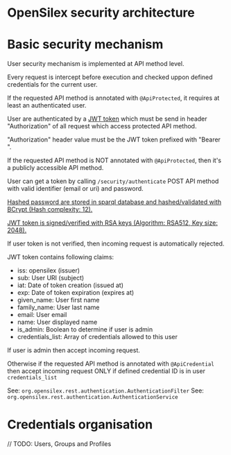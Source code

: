 OpenSilex security architecture
================================

# Basic security mechanism

User security mechanism is implemented at API method level.

Every request is intercept before execution and checked uppon defined credentials for the current user.

If the requested API method is annotated with `@ApiProtected`, it requires at least an authenticated user.

User are authenticated by a [JWT token](https://jwt.io/) which must be send in header "Authorization" of all request which access protected API method.

"Authorization" header value must be the JWT token prefixed with "Bearer ".

If the requested API method is NOT annotated with `@ApiProtected`, then it's a publicly accessible API method.

User can get a token by calling `/security/authenticate` POST API method with valid identifier (email or uri) and password.

[Hashed password are stored in sparql database and hashed/validated with BCrypt (Hash complexity: 12).](https://github.com/patrickfav/bcrypt)

[JWT token is signed/verified with RSA keys (Algorithm: RSA512, Key size: 2048).](https://github.com/auth0/java-jwt)

If user token is not verified, then incoming request is automatically rejected.

JWT token contains following claims:
- iss: opensilex (issuer)
- sub: User URI (subject)
- iat: Date of token creation (issued at)
- exp: Date of token expiration (expires at)
- given_name: User first name
- family_name: User last name
- email: User email
- name: User displayed name
- is_admin: Boolean to determine if user is admin
- credentials_list: Array of credentials allowed to this user

If user is admin then accept incoming request.

Otherwise if the requested API method is annotated with `@ApiCredential` then accept incoming request ONLY if defined credential ID is in user `credentials_list`

See: `org.opensilex.rest.authentication.AuthenticationFilter`
See: `org.opensilex.rest.authentication.AuthenticationService`

# Credentials organisation

// TODO: Users, Groups and Profiles

